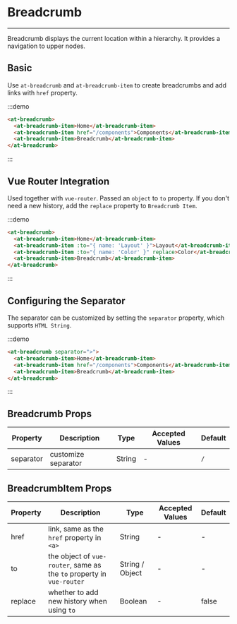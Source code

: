 
# Breadcrumb

----

Breadcrumb displays the current location within a hierarchy. It provides a navigation to upper nodes.

## Basic

Use `at-breadcrumb` and `at-breadcrumb-item` to create breadcrumbs and add links with `href` property.

:::demo
```html
<at-breadcrumb>
  <at-breadcrumb-item>Home</at-breadcrumb-item>
  <at-breadcrumb-item href="/components">Components</at-breadcrumb-item>
  <at-breadcrumb-item>Breadcrumb</at-breadcrumb-item>
</at-breadcrumb>
```
:::

## Vue Router Integration

Used together with `vue-router`. Passed an `object` to `to` property. If you don't need a new history, add the `replace` property to `Breadcrumb Item`.

:::demo
```html
<at-breadcrumb>
  <at-breadcrumb-item>Home</at-breadcrumb-item>
  <at-breadcrumb-item :to="{ name: 'Layout' }">Layout</at-breadcrumb-item>
  <at-breadcrumb-item :to="{ name: 'Color' }" replace>Color</at-breadcrumb-item>
  <at-breadcrumb-item>Breadcrumb</at-breadcrumb-item>
</at-breadcrumb>
```
:::

## Configuring the Separator

The separator can be customized by setting the `separator` property, which supports `HTML String`.

:::demo
```html
<at-breadcrumb separator=">">
  <at-breadcrumb-item>Home</at-breadcrumb-item>
  <at-breadcrumb-item href="/components">Components</at-breadcrumb-item>
  <at-breadcrumb-item>Breadcrumb</at-breadcrumb-item>
</at-breadcrumb>
```
:::


## Breadcrumb Props

| Property      | Description          | Type      | Accepted Values                           | Default  |
|---------- |-------------- |---------- |--------------------------------  |-------- |
| separator | customize separator | String | - | `/` |

## BreadcrumbItem Props

| Property      | Description          | Type      | Accepted Values                           | Default  |
|---------- |-------------- |---------- |--------------------------------  |-------- |
| href | link, same as the `href` property in `<a>` | String | - | - |
| to | the object of `vue-router`, same as the `to` property in `vue-router` | String / Object | - | - |
| replace | whether to add new history when using `to` | Boolean | - | false |
